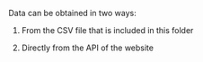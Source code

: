 Data can be obtained in two ways: 

1. From the CSV file that is included in this folder

2. Directly from the API of the website
